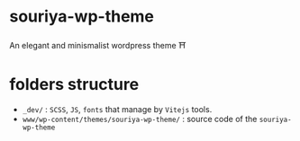 # souriya-wp-theme

An elegant and minismalist wordpress theme ⛩️

# folders structure

- `_dev/` : `SCSS`, `JS`, `fonts` that manage by `Vitejs` tools.
- `www/wp-content/themes/souriya-wp-theme/` : source code of the `souriya-wp-theme`